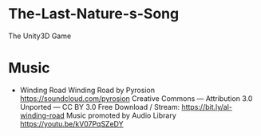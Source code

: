 # The-Last-Nature-s-Song
The Unity3D Game
# Music
* Winding Road
Winding Road by Pyrosion https://soundcloud.com/pyrosion
Creative Commons — Attribution 3.0 Unported — CC BY 3.0
Free Download / Stream: https://bit.ly/al-winding-road
Music promoted by Audio Library https://youtu.be/kV07PqSZeDY
